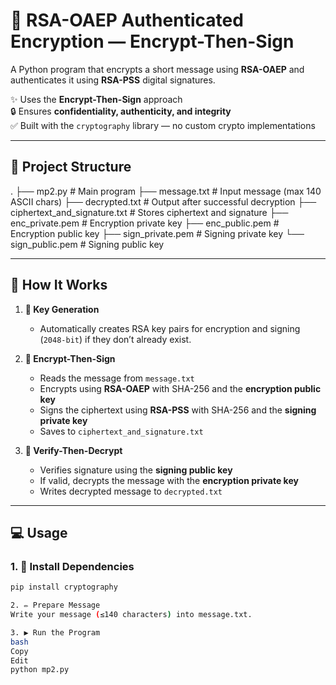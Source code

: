 # 🔐 RSA-OAEP Authenticated Encryption — Encrypt-Then-Sign

A Python program that encrypts a short message using **RSA-OAEP** and authenticates it using **RSA-PSS** digital signatures.

✨ Uses the **Encrypt-Then-Sign** approach  
🔒 Ensures **confidentiality, authenticity, and integrity**  
✅ Built with the `cryptography` library — no custom crypto implementations

---

## 📂 Project Structure

. ├── mp2.py # Main program ├── message.txt # Input message (max 140 ASCII chars) ├── decrypted.txt # Output after successful decryption ├── ciphertext_and_signature.txt # Stores ciphertext and signature ├── enc_private.pem # Encryption private key ├── enc_public.pem # Encryption public key ├── sign_private.pem # Signing private key └── sign_public.pem # Signing public key


---

## 🚀 How It Works

1. **🔑 Key Generation**
   - Automatically creates RSA key pairs for encryption and signing (`2048-bit`) if they don’t already exist.

2. **🔐 Encrypt-Then-Sign**
   - Reads the message from `message.txt`
   - Encrypts using **RSA-OAEP** with SHA-256 and the **encryption public key**
   - Signs the ciphertext using **RSA-PSS** with SHA-256 and the **signing private key**
   - Saves to `ciphertext_and_signature.txt`

3. **🧾 Verify-Then-Decrypt**
   - Verifies signature using the **signing public key**
   - If valid, decrypts the message with the **encryption private key**
   - Writes decrypted message to `decrypted.txt`

---

## 💻 Usage

### 1. 🔧 Install Dependencies

```bash
pip install cryptography

2. ✏️ Prepare Message
Write your message (≤140 characters) into message.txt.

3. ▶️ Run the Program
bash
Copy
Edit
python mp2.py
